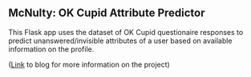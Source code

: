 ## McNulty: OK Cupid Attribute Predictor
This Flask app uses the dataset of OK Cupid questionaire responses to predict unanswered/invisible attributes of a user based on available information on the profile.

([Link](https://bobtian.wordpress.com/fun-with-the-ok-cupid-dataset/) to blog for more information on the project)
